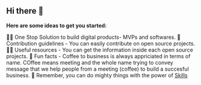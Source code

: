 ## Hi there 👋

**Here are some ideas to get you started:**

🙋‍♀️ One Stop Solution to build digital products- MVPs and softwares.
🌈 Contribution guidelines - You can easily contribute on open source projects.
👩‍💻 Useful resources - You can get the information inside each open source projects.
🍿 Fun facts - Coffee to business is always appriciated in terms of name. COffee means meeting and the whole name trying to convey message that we help people from a meeting (coffee) to build a succesful business.
🧙 Remember, you can do mighty things with the power of [Skills](https://www.coffeetobusiness.com)

